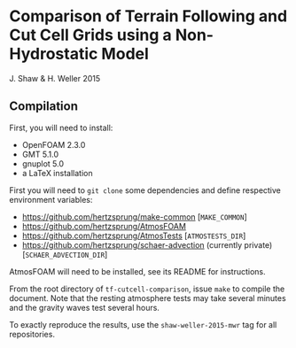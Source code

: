# Comparison of Terrain Following and Cut Cell Grids using a Non-Hydrostatic Model
J. Shaw & H. Weller 2015

## Compilation
First, you will need to install:
- OpenFOAM 2.3.0
- GMT 5.1.0
- gnuplot 5.0
- a LaTeX installation

First you will need to `git clone` some dependencies and define respective environment variables:
- https://github.com/hertzsprung/make-common [`MAKE_COMMON`]
- https://github.com/hertzsprung/AtmosFOAM
- https://github.com/hertzsprung/AtmosTests [`ATMOSTESTS_DIR`]
- https://github.com/hertzsprung/schaer-advection (currently private) [`SCHAER_ADVECTION_DIR`]

AtmosFOAM will need to be installed, see its README for instructions.

From the root directory of `tf-cutcell-comparison`, issue `make` to compile the document.
Note that the resting atmosphere tests may take several minutes and the gravity waves test several hours.

To exactly reproduce the results, use the `shaw-weller-2015-mwr` tag for all repositories.
